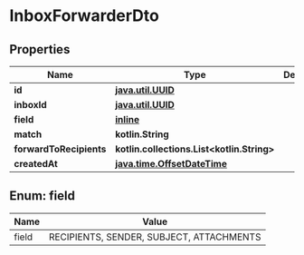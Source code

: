 
# InboxForwarderDto

## Properties
Name | Type | Description | Notes
------------ | ------------- | ------------- | -------------
**id** | [**java.util.UUID**](java.util.UUID) |  |  [optional]
**inboxId** | [**java.util.UUID**](java.util.UUID) |  |  [optional]
**field** | [**inline**](#FieldEnum) |  |  [optional]
**match** | **kotlin.String** |  |  [optional]
**forwardToRecipients** | **kotlin.collections.List&lt;kotlin.String&gt;** |  |  [optional]
**createdAt** | [**java.time.OffsetDateTime**](java.time.OffsetDateTime) |  |  [optional]


<a name="FieldEnum"></a>
## Enum: field
Name | Value
---- | -----
field | RECIPIENTS, SENDER, SUBJECT, ATTACHMENTS



